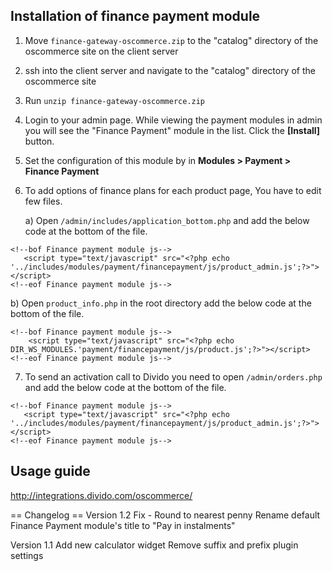 
Installation of finance payment module    
--------------------------------------

1. Move `finance-gateway-oscommerce.zip` to the "catalog" directory of the oscommerce site on the client server

2. ssh into the client server and navigate to the "catalog" directory of the oscommerce site

3. Run `unzip finance-gateway-oscommerce.zip`

4. Login to your admin page. While viewing the payment modules in admin you will see the "Finance Payment" module in the list. Click the **[Install]** button.

5. Set the configuration of this module by in <b>Modules > Payment > Finance Payment</b>

6. To add options of finance plans for each product page, You have to edit few files.

   a) Open ```/admin/includes/application_bottom.php``` and add the below code at the bottom of the file.
   
 ```  
<!--bof Finance payment module js-->
    <script type="text/javascript" src="<?php echo '../includes/modules/payment/financepayment/js/product_admin.js';?>">       </script>
<!--eof Finance payment module js-->
```
   
   b) Open ```product_info.php``` in the root directory add the below code at the bottom of the file.
   
```
<!--bof Finance payment module js-->
    <script type="text/javascript" src="<?php echo DIR_WS_MODULES.'payment/financepayment/js/product.js';?>"></script>
<!--eof Finance payment module js-->
```    

7. To send an activation call to Divido you need to open ```/admin/orders.php``` and add the below code at the bottom of the file.
   
 ```  
<!--bof Finance payment module js-->
    <script type="text/javascript" src="<?php echo '../includes/modules/payment/financepayment/js/product_admin.js';?>">       </script>
<!--eof Finance payment module js-->
```



Usage guide   
-----------

http://integrations.divido.com/oscommerce/


 == Changelog ==
Version 1.2
Fix - Round to nearest penny
Rename default Finance Payment module's title to "Pay in instalments"

Version 1.1
Add new calculator widget
Remove suffix and prefix plugin settings

